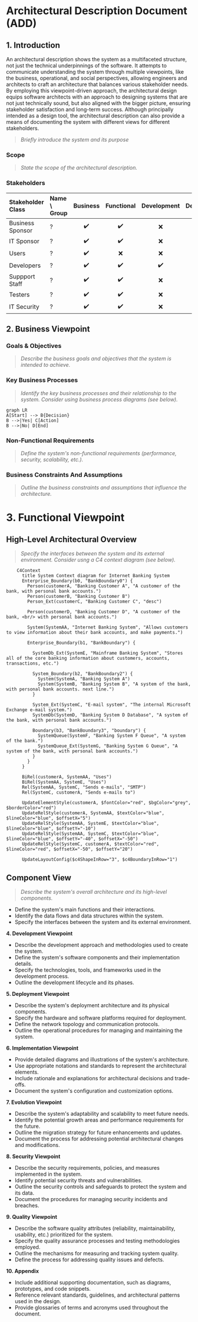 # Architectural Description Document (ADD)

## 1. Introduction

An architectural description shows the system as a multifaceted structure, not just the technical underpinnings of the software. It attempts to communicate understanding the system through multiple viewpoints, like the business, operational, and social perspectives, allowing engineers and architects to craft an architecture that balances various stakeholder needs. By employing this viewpoint-driven approach, the architectural design equips software architects with an approach to designing systems that are not just technically sound, but also aligned with the bigger picture, ensuring stakeholder satisfaction and long-term success.  Although principally intended as a design tool, the architectural description can also provide a means of documenting the system with different views for different stakeholders.

[Help on Markdown language can be found here - https://www.markdownguide.org/ .]: #
[Help on Mermaid (used to create the diagrams) can be found here - https://mermaid.js.org/ .]: #
[Details on C4 models can be found here - https://c4model.com/ .]: #

> _Briefly introduce the system and its purpose_

### Scope

> _State the scope of the architectural description._

### Stakeholders

| Stakeholder Class | Name \ Group            | Business | Functional  | Development | Deployment | Implementation | Evolution | Security | Quality |
| :---              | :---                    |:---:     | :---:       | :---:       | :---:      | :---:          | :---:     | :---:    | :---:   |
| Business Sponsor  | ?                       |✔️         | ✔️        | ❌         | ❌         | ❌              | ✔️      | ✔️       | ✔️     |
| IT Sponsor        | ?                       |✔️         | ✔️        | ❌         | ❌         | ✔️              | ✔️      | ✔️       | ✔️     |
| Users             | ?                       |✔️         | ❌        | ❌         | ❌         | ❌              | ✔️      | ❌       | ❌     |
| Developers        | ?                       |✔️         | ✔️        | ✔️         | ✔️         | ✔️              | ✔️      | ✔️       | ✔️     |
| Suppport Staff    | ?                       |✔️         | ✔️        | ❌         | ❌         | ❌              | ❌      | ✔️       | ✔️     |
| Testers           | ?                       |✔️         | ✔️        | ❌         | ❌         | ❌              | ❌      | ✔️       | ✔️     |
| IT Security       | ?                       |✔️         | ✔️        | ❌         | ❌         | ❌              | ❌      | ✔️       | ✔️     |



## 2. Business Viewpoint

### Goals & Objectives

> _Describe the business goals and objectives that the system is intended to achieve._

### Key Business Processes

> _Identify the key business processes and their relationship to the system. Consider using business process diagrams (see below)._

```mermaid
graph LR
A[Start] --> B{Decision}
B -->|Yes| C[Action]
B -->|No| D[End]
```

### Non-Functional Requirements

> _Define the system's non-functional requirements (performance, security, scalability, etc.)._

### Business Constraints And Assumptions

> _Outline the business constraints and assumptions that influence the architecture._

# 3. Functional Viewpoint

## High-Level Architectural Overview

> _Specify the interfaces between the system and its external environment.  Consider usng a C4 context diagram (see below)._

```mermaid
    C4Context
      title System Context diagram for Internet Banking System
      Enterprise_Boundary(b0, "BankBoundary0") {
        Person(customerA, "Banking Customer A", "A customer of the bank, with personal bank accounts.")
        Person(customerB, "Banking Customer B")
        Person_Ext(customerC, "Banking Customer C", "desc")

        Person(customerD, "Banking Customer D", "A customer of the bank, <br/> with personal bank accounts.")

        System(SystemAA, "Internet Banking System", "Allows customers to view information about their bank accounts, and make payments.")

        Enterprise_Boundary(b1, "BankBoundary") {

          SystemDb_Ext(SystemE, "Mainframe Banking System", "Stores all of the core banking information about customers, accounts, transactions, etc.")

          System_Boundary(b2, "BankBoundary2") {
            System(SystemA, "Banking System A")
            System(SystemB, "Banking System B", "A system of the bank, with personal bank accounts. next line.")
          }

          System_Ext(SystemC, "E-mail system", "The internal Microsoft Exchange e-mail system.")
          SystemDb(SystemD, "Banking System D Database", "A system of the bank, with personal bank accounts.")

          Boundary(b3, "BankBoundary3", "boundary") {
            SystemQueue(SystemF, "Banking System F Queue", "A system of the bank.")
            SystemQueue_Ext(SystemG, "Banking System G Queue", "A system of the bank, with personal bank accounts.")
          }
        }
      }

      BiRel(customerA, SystemAA, "Uses")
      BiRel(SystemAA, SystemE, "Uses")
      Rel(SystemAA, SystemC, "Sends e-mails", "SMTP")
      Rel(SystemC, customerA, "Sends e-mails to")

      UpdateElementStyle(customerA, $fontColor="red", $bgColor="grey", $borderColor="red")
      UpdateRelStyle(customerA, SystemAA, $textColor="blue", $lineColor="blue", $offsetX="5")
      UpdateRelStyle(SystemAA, SystemE, $textColor="blue", $lineColor="blue", $offsetY="-10")
      UpdateRelStyle(SystemAA, SystemC, $textColor="blue", $lineColor="blue", $offsetY="-40", $offsetX="-50")
      UpdateRelStyle(SystemC, customerA, $textColor="red", $lineColor="red", $offsetX="-50", $offsetY="20")

      UpdateLayoutConfig($c4ShapeInRow="3", $c4BoundaryInRow="1")
```

## Component View

> _Describe the system's overall architecture and its high-level components._

* Define the system's main functions and their interactions.
* Identify the data flows and data structures within the system.
* Specify the interfaces between the system and its external environment.

**4. Development Viewpoint**

* Describe the development approach and methodologies used to create the system.
* Define the system's software components and their implementation details.
* Specify the technologies, tools, and frameworks used in the development process.
* Outline the development lifecycle and its phases.

**5. Deployment Viewpoint**

* Describe the system's deployment architecture and its physical components.
* Specify the hardware and software platforms required for deployment.
* Define the network topology and communication protocols.
* Outline the operational procedures for managing and maintaining the system.

**6. Implementation Viewpoint**

* Provide detailed diagrams and illustrations of the system's architecture.
* Use appropriate notations and standards to represent the architectural elements.
* Include rationale and explanations for architectural decisions and trade-offs.
* Document the system's configuration and customization options.

**7. Evolution Viewpoint**

* Describe the system's adaptability and scalability to meet future needs.
* Identify the potential growth areas and performance requirements for the future.
* Outline the migration strategy for future enhancements and updates.
* Document the process for addressing potential architectural changes and modifications.

**8. Security Viewpoint**

* Describe the security requirements, policies, and measures implemented in the system.
* Identify potential security threats and vulnerabilities.
* Outline the security controls and safeguards to protect the system and its data.
* Document the procedures for managing security incidents and breaches.

**9. Quality Viewpoint**

* Describe the software quality attributes (reliability, maintainability, usability, etc.) prioritized for the system.
* Specify the quality assurance processes and testing methodologies employed.
* Outline the mechanisms for measuring and tracking system quality.
* Define the process for addressing quality issues and defects.

**10. Appendix**

* Include additional supporting documentation, such as diagrams, prototypes, and code snippets.
* Reference relevant standards, guidelines, and architectural patterns used in the design.
* Provide glossaries of terms and acronyms used throughout the document.
